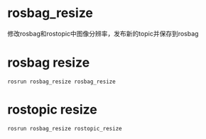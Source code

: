 # rosbag_resize
修改rosbag和rostopic中图像分辨率，发布新的topic并保存到rosbag

# rosbag resize
```
rosrun rosbag_resize rosbag_resize
```

# rostopic resize
```
rosrun rosbag_resize rostopic_resize
```